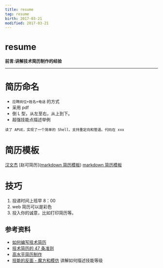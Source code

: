 ```yaml
---
title: resume    
tag: resume      
birth: 2017-03-21      
modified: 2017-03-21      
---
```


resume
===
**前言:讲解技术简历制作的经验**

---

# 简历命名
* `应聘岗位+姓名+电话` 的方式
* 采用 pdf
* 倒 L 型，从左至右，从上到下。
* 超强技能点描述举例

```
读了 APUE，实现了一个简单的 Shell，支持重定向和管道。代码在 xxx
```

# 简历模板
[汉文杰](https://github.com/DIYgod/Resume)
[赵可简历]([markdown 简历模板](https://github.com/geekcompany/ResumeSample/blob/master/c.md))
[markdown 简历模板](https://github.com/geekcompany/ResumeSample/blob/master/c.md)
# 技巧
1. 投递时间上班早 8：00 
2. web 简历可以是彩色
3. 投入你的诚意，比如打印简历等。

## 参考资料
* [如何编写技术简历](https://www.ruanyifeng.com/blog/2020/01/technical-resume.html)
* [技术简历的 47 条准则](http://www.cnblogs.com/figure9/p/lean-technical-resume.html#rule1)
* [高水平简历制作](https://www.zhihu.com/question/21187514)
* [技能的反面 - 魔方和模仿](https://www.cnblogs.com/xinz/archive/2011/08/07/2129751.html) 讲解如何描述技能等级
